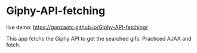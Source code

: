 # Giphy-API-fetching
live demo: https://gonzaotc.github.io/Giphy-API-fetching/

This app fetchs the Giphy API to get the searched gifs.
Practiced AJAX and fetch.
